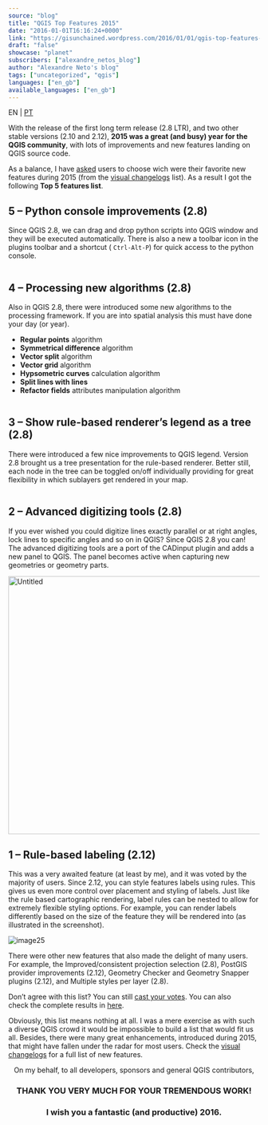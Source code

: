 ```yaml
---
source: "blog"
title: "QGIS Top Features 2015"
date: "2016-01-01T16:16:24+0000"
link: "https://gisunchained.wordpress.com/2016/01/01/qgis-top-features-2015/"
draft: "false"
showcase: "planet"
subscribers: ["alexandre_netos_blog"]
author: "Alexandre Neto's blog"
tags: ["uncategorized", "qgis"]
languages: ["en_gb"]
available_languages: ["en_gb"]
---
```


<p>EN | <a href="https://sigsemgrilhetas.wordpress.com/2016/01/02/top-novas-funcionalidades-do-qgis-em-2015/">PT</a></p>
<p>With the release of the first long term release (2.8 LTR), and two other stable versions (2.10 and 2.12), <strong>2015 was a great (and busy) year for the QGIS community</strong>, with lots of improvements and new features landing on QGIS source code.</p>
<p>As a balance, I have <a href="https://senhorneto.typeform.com/to/ibwVQz">asked</a> users to choose wich were their favorite new features during 2015 (from the <a href="https://www.qgis.org/en/site/forusers/visualchangelogs.html">visual changelogs</a> list). As a result I got the following <strong>Top 5 features list</strong>.</p>
<p><span id="more-650"></span></p>
<h2>5 – Python console improvements (2.8)</h2>
<p>Since QGIS 2.8, we can drag and drop python scripts into QGIS window and they will be executed automatically. There is also a new a toolbar icon in the plugins toolbar and a shortcut ( <code>Ctrl-Alt-P</code>) for quick access to the python console.</p>
<div class="figure align-center"><img alt="" src=""/></div>
<h2>4 – Processing new algorithms (2.8)</h2>
<p>Also in QGIS 2.8, there were introduced some new algorithms to the processing framework. If you are into spatial analysis this must have done your day (or year).</p>
<ul class="simple">
<li><strong>Regular points</strong> algorithm</li>
<li><strong>Symmetrical difference</strong> algorithm</li>
<li><strong>Vector split</strong> algorithm</li>
<li><strong>Vector grid</strong> algorithm</li>
<li><strong>Hypsometric curves</strong> calculation algorithm</li>
<li><strong>Split lines with lines</strong></li>
<li><strong>Refactor fields</strong> attributes manipulation algorithm</li>
</ul>
<div class="figure align-center"><img alt="" src=""/></div>
<h2>3 – Show rule-based renderer’s legend as a tree (2.8)</h2>
<p>There were introduced a few nice improvements to QGIS legend. Version 2.8 brought us a tree presentation for the rule-based renderer. Better still, each node in the tree can be toggled on/off individually providing for great flexibility in which sublayers get rendered in your map.</p>
<p><img alt="" src=""/></p>
<h2>2 – Advanced digitizing tools (2.8)</h2>
<p>If you ever wished you could digitize lines exactly parallel or at right angles, lock lines to specific angles and so on in QGIS? Since QGIS 2.8 you can! The advanced digitizing tools are a port of the CADinput plugin and adds a new panel to QGIS. The panel becomes active when capturing new geometries or geometry parts.</p>
<div class="figure align-center"><img alt="Untitled" class="alignnone size-full wp-image-870" height="517" src="/img/subscribers/alexandre_netos_blog/qgis-top-features-2015/untitled.webp" width="618"/></div>
<h2>1 – Rule-based labeling (2.12)</h2>
<p>This was a very awaited feature (at least by me), and it was voted by the majority of users. Since 2.12, you can style features labels using rules. This gives us even more control over placement and styling of labels. Just like the rule based cartographic rendering, label rules can be nested to allow for extremely flexible styling options. For example, you can render labels differently based on the size of the feature they will be rendered into (as illustrated in the screenshot).</p>
<p><img alt="image25" src=""/></p>
<p>There were other new features that also made the delight of many users. For example, the Improved/consistent projection selection (2.8), PostGIS provider improvements (2.12), Geometry Checker and Geometry Snapper plugins (2.12), and Multiple styles per layer (2.8).</p>
<p>Don’t agree with this list? You can still <a href="https://senhorneto.typeform.com/to/ibwVQz">cast your votes</a>. You can also check the complete results in <a href="https://senhorneto.typeform.com/report/ibwVQz/XJgm">here</a>.</p>
<p>Obviously, this list means nothing at all. I was a mere exercise as with such a diverse QGIS crowd it would be impossible to build a list that would fit us all. Besides, there were many great enhancements, introduced during 2015, that might have fallen under the radar for most users. Check the <a href="https://www.qgis.org/en/site/forusers/visualchangelogs.html">visual changelogs</a> for a full list of new features.</p>
<p style="text-align: center;">On my behalf, to all developers, sponsors and general QGIS contributors,</p>
<h3 style="text-align: center;">THANK YOU VERY MUCH FOR YOUR TREMENDOUS WORK!</h3>
<h3 style="text-align: center;">I wish you a fantastic (and productive) 2016.</h3>

